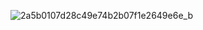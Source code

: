 ![2a5b0107d28c49e74b2b07f1e2649e6e_b](https://gitee.com/caijingquan/imagebed/raw/master/1610692702_20200108205405687_1165768485.jpg)